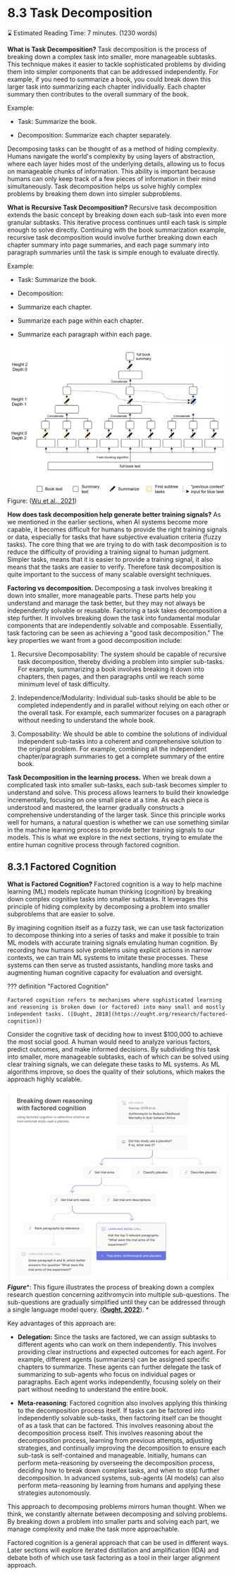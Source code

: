 # 8.3 Task Decomposition

⌛ Estimated Reading Time: 7 minutes. (1230 words)

**What is Task Decomposition?** Task decomposition is the process of breaking down a complex task into smaller, more manageable subtasks. This technique makes it easier to tackle sophisticated problems by dividing them into simpler components that can be addressed independently. For example, if you need to summarize a book, you could break down this larger task into summarizing each chapter individually. Each chapter summary then contributes to the overall summary of the book.

Example:

- Task: Summarize the book.

- Decomposition: Summarize each chapter separately.

Decomposing tasks can be thought of as a method of hiding complexity. Humans navigate the world's complexity by using layers of abstraction, where each layer hides most of the underlying details, allowing us to focus on manageable chunks of information. This ability is important because humans can only keep track of a few pieces of information in their mind simultaneously. Task decomposition helps us solve highly complex problems by breaking them down into simpler subproblems.

**What is Recursive Task Decomposition?** Recursive task decomposition extends the basic concept by breaking down each sub-task into even more granular subtasks. This iterative process continues until each task is simple enough to solve directly. Continuing with the book summarization example, recursive task decomposition would involve further breaking down each chapter summary into page summaries, and each page summary into paragraph summaries until the task is simple enough to evaluate directly.

Example:

- Task: Summarize the book.

- Decomposition:

- Summarize each chapter.

- Summarize each page within each chapter.

- Summarize each paragraph within each page.

![Enter image alt description](Images/qbT_Image_3.png)
Figure: ([Wu et al., 2021](https://arxiv.org/abs/2109.10862))

**How does task decomposition help generate better training signals?** As we mentioned in the earlier sections, when AI systems become more capable, it becomes difficult for humans to provide the right training signals or data, especially for tasks that have subjective evaluation criteria (fuzzy tasks). The core thing that we are trying to do with task decomposition is to reduce the difficulty of providing a training signal to human judgment. Simpler tasks, means that it is easier to provide a training signal, it also means that the tasks are easier to verify. Therefore task decomposition is quite important to the success of many scalable oversight techniques.

**Factoring vs decomposition.** Decomposing a task involves breaking it down into smaller, more manageable parts. These parts help you understand and manage the task better, but they may not always be independently solvable or reusable. Factoring a task takes decomposition a step further. It involves breaking down the task into fundamental modular components that are independently solvable and composable. Essentially, task factoring can be seen as achieving a "good task decomposition." The key properties we want from a good decomposition include:

1. Recursive Decomposability: The system should be capable of recursive task decomposition, thereby dividing a problem into simpler sub-tasks. For example, summarizing a book involves breaking it down into chapters, then pages, and then paragraphs until we reach some minimum level of task difficulty.

2. Independence/Modularity: Individual sub-tasks should be able to be completed independently and in parallel without relying on each other or the overall task. For example, each summarizer focuses on a paragraph without needing to understand the whole book.

3. Composability: We should be able to combine the solutions of individual independent sub-tasks into a coherent and comprehensive solution to the original problem. For example, combining all the independent chapter/paragraph summaries to get a complete summary of the entire book.

**Task Decomposition in the learning process.** When we break down a complicated task into smaller sub-tasks, each sub-task becomes simpler to understand and solve. This process allows learners to build their knowledge incrementally, focusing on one small piece at a time. As each piece is understood and mastered, the learner gradually constructs a comprehensive understanding of the larger task. Since this principle works well for humans, a natural question is whether we can use something similar in the machine learning process to provide better training signals to our models. This is what we explore in the next sections, trying to emulate the entire human cognitive process through factored cognition.

## 8.3.1 Factored Cognition

**What is Factored Cognition?** Factored cognition is a way to help machine learning (ML) models replicate human thinking (cognition) by breaking down complex cognitive tasks into smaller subtasks. It leverages this principle of hiding complexity by decomposing a problem into smaller subproblems that are easier to solve.

By imagining cognition itself as a fuzzy task, we can use task factorization to decompose thinking into a series of tasks and make it possible to train ML models with accurate training signals emulating human cognition. By recording how humans solve problems using explicit actions in narrow contexts, we can train ML systems to imitate these processes. These systems can then serve as trusted assistants, handling more tasks and augmenting human cognitive capacity for evaluation and oversight.

??? definition "Factored Cognition"

    
    
    Factored cognition refers to mechanisms where sophisticated learning and reasoning is broken down (or factored) into many small and mostly independent tasks. ([Ought, 2018](https://ought.org/research/factored-cognition))
    
    

Consider the cognitive task of deciding how to invest $100,000 to achieve the most social good. A human would need to analyze various factors, predict outcomes, and make informed decisions. By subdividing this task into smaller, more manageable subtasks, each of which can be solved using clear training signals, we can delegate these tasks to ML systems. As ML algorithms improve, so does the quality of their solutions, which makes the approach highly scalable.

![Enter image alt description](Images/PfS_Image_4.png)
***Figure****: This figure illustrates the process of breaking down a complex research question concerning azithromycin into multiple sub-questions. The sub-questions are gradually simplified until they can be addressed through a single language model query. (**[Ought, 2022](https://primer.ought.org/)**). *

Key advantages of this approach are:

- **Delegation:** Since the tasks are factored, we can assign subtasks to different agents who can work on them independently. This involves providing clear instructions and expected outcomes for each agent. For example, different agents (summarizers) can be assigned specific chapters to summarize. These agents can further delegate the task of summarizing to sub-agents who focus on individual pages or paragraphs. Each agent works independently, focusing solely on their part without needing to understand the entire book.

- **Meta-reasoning**: Factored cognition also involves applying this thinking to the decomposition process itself. If tasks can be factored into independently solvable sub-tasks, then factoring itself can be thought of as a task that can be factored. This involves reasoning about the decomposition process itself. This involves reasoning about the decomposition process, learning from previous attempts, adjusting strategies, and continually improving the decomposition to ensure each sub-task is self-contained and manageable. Initially, humans can perform meta-reasoning by overseeing the decomposition process, deciding how to break down complex tasks, and when to stop further decomposition. In advanced systems, sub-agents (AI models) can also perform meta-reasoning by learning from humans and applying these strategies autonomously.

This approach to decomposing problems mirrors human thought. When we think, we constantly alternate between decomposing and solving problems. By breaking down a problem into smaller parts and solving each part, we manage complexity and make the task more approachable.

Factored cognition is a general approach that can be used in different ways. Later sections will explore iterated distillation and amplification (IDA) and debate both of which use task factoring as a tool in their larger alignment approach.
